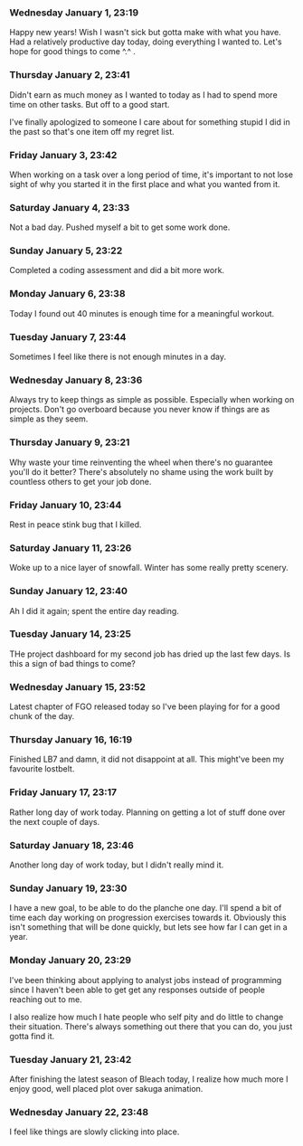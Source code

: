 ### Wednesday January 1, 23:19

Happy new years! Wish I wasn't sick but gotta make with what you have. Had a relatively productive day today, doing everything I wanted to. Let's hope for good things to come ^.^ .

### Thursday January 2, 23:41

Didn't earn as much money as I wanted to today as I had to spend more time on other tasks. But off to a good start.

I've finally apologized to someone I care about for something stupid I did in the past so that's one item off my regret list.

### Friday January 3, 23:42

When working on a task over a long period of time, it's important to not lose sight of why you started it in the first place and what you wanted from it.

### Saturday January 4, 23:33

Not a bad day. Pushed myself a bit to get some work done.

### Sunday January 5, 23:22

Completed a coding assessment and did a bit more work.

### Monday January 6, 23:38

Today I found out 40 minutes is enough time for a meaningful workout.

### Tuesday January 7, 23:44

Sometimes I feel like there is not enough minutes in a day.

### Wednesday January 8, 23:36

Always try to keep things as simple as possible. Especially when working on projects. Don't go overboard because you never know if things are as simple as they seem.

### Thursday January 9, 23:21

Why waste your time reinventing the wheel when there's no guarantee you'll do it better? There's absolutely no shame using the work built by countless others to get your job done.

### Friday January 10, 23:44

Rest in peace stink bug that I killed.

### Saturday January 11, 23:26

Woke up to a nice layer of snowfall. Winter has some really pretty scenery.

### Sunday January 12, 23:40

Ah I did it again; spent the entire day reading.

### Tuesday January 14, 23:25

THe project dashboard for my second job has dried up the last few days. Is this a sign of bad things to come?

### Wednesday January 15, 23:52

Latest chapter of FGO released today so I've been playing for for a good chunk of the day.

### Thursday January 16, 16:19

Finished LB7 and damn, it did not disappoint at all. This might've been my favourite lostbelt.

### Friday January 17, 23:17

Rather long day of work today. Planning on getting a lot of stuff done over the next couple of days.

### Saturday January 18, 23:46

Another long day of work today, but I didn't really mind it.

### Sunday January 19, 23:30

I have a new goal, to be able to do the planche one day. I'll spend a bit of time each day working on progression exercises towards it. Obviously this isn't something that will be done quickly, but lets see how far I can get in a year.

### Monday January 20, 23:29

I've been thinking about applying to analyst jobs instead of programming since I haven't been able to get get any responses outside of people reaching out to me.

I also realize how much I hate people who self pity and do little to change their situation. There's always something out there that you can do, you just gotta find it.

### Tuesday January 21, 23:42

After finishing the latest season of Bleach today, I realize how much more I enjoy good, well placed plot over sakuga animation.

### Wednesday January 22, 23:48

I feel like things are slowly clicking into place.
